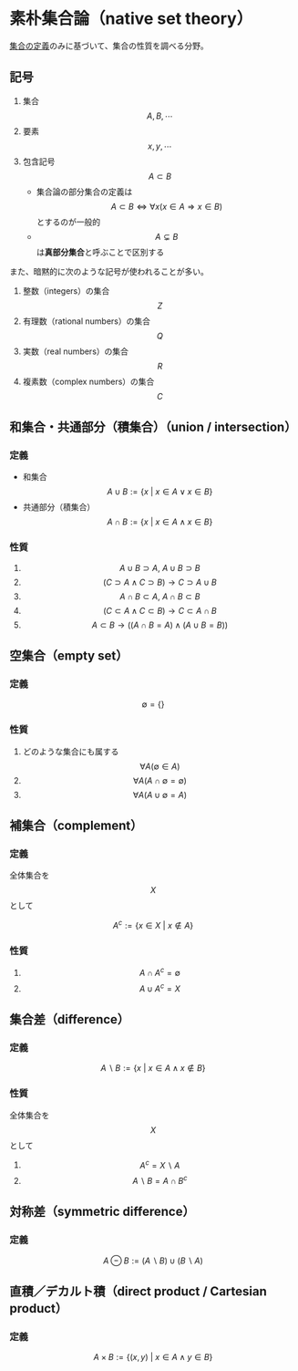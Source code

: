 # 素朴集合論（native set theory）

[集合の定義](set.md)のみに基づいて、集合の性質を調べる分野。

## 記号

1. 集合 $$A, B, \cdots$$
2. 要素 $$x, y, \cdots$$
3. 包含記号 $$A \subset B$$
    * 集合論の部分集合の定義は $$A \subset B \Leftrightarrow \forall x (x \in A \Rightarrow x \in B)$$ とするのが一般的
    * $$A \subsetneq B$$ は**真部分集合**と呼ぶことで区別する

また、暗黙的に次のような記号が使われることが多い。

1. 整数（integers）の集合 $$Z$$
2. 有理数（rational numbers）の集合 $$Q$$
3. 実数（real numbers）の集合 $$R$$
4. 複素数（complex numbers）の集合 $$C$$

## 和集合・共通部分（積集合）（union / intersection）

### 定義

* 和集合 $$A \cup B := \{x \ | \ x \in A \vee x \in B \}$$
* 共通部分（積集合）$$A \cap B := \{x \ | \ x \in A \wedge x \in B \}$$

### 性質

1. $$A\cup B \supset A, \ A\cup B \supset B$$
2. $$(C \supset A \wedge C \supset B) \rightarrow C \supset A \cup B$$
3. $$A\cap B \subset A, \ A \cap B \subset B$$
4. $$(C \subset A \wedge C \subset B) \rightarrow C \subset A \cap B$$
5. $$A \subset B \rightarrow ((A \cap B = A) \wedge (A \cup B = B))$$

## 空集合（empty set）

### 定義

$$\emptyset = \{\}$$

### 性質

1. どのような集合にも属する $$\forall A ( \emptyset \in A)$$
2. $$\forall A (A \cap \emptyset = \emptyset)$$
3. $$\forall A (A \cup \emptyset = A)$$

## 補集合（complement）

### 定義

全体集合を $$X$$ として

$$A^c := \{x \in X \ | \ x \notin A\}$$

### 性質

1. $$A \cap A^c = \emptyset$$
2. $$A \cup A^c = X$$

## 集合差（difference）

### 定義

$$A \backslash B := \{x \ | \ x \in A \wedge x \notin B\}$$

### 性質

全体集合を $$X$$ として

1. $$A^c = X \backslash A$$
2. $$A \backslash B = A \cap B^c$$

## 対称差（symmetric difference）

### 定義

$$A \ominus B := (A \backslash B) \cup (B \backslash A)$$

## 直積／デカルト積（direct product / Cartesian product）

### 定義

$$A \times B := \{(x,y) \ | \ x \in A \wedge y \in B\}$$
